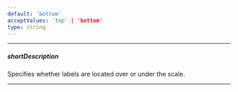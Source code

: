 ```yaml
---
default: 'bottom'
acceptValues: 'top' | 'bottom'
type: string
---
```

---
##### shortDescription
Specifies whether labels are located over or under the scale.

---
